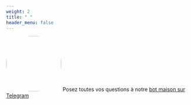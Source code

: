 ```yaml
---
weight: 2
title: " "
header_menu: false
---
```


<a href="https://t.me/cecinestpasun_bot" target="_blank"><img src="/images/bot.jpeg" style="border-radius: 70px; width: 150px;"/></a>
Posez toutes vos questions à notre <a href="https://t.me/cecinestpasun_bot" target="_blank">bot maison sur Telegram</a>